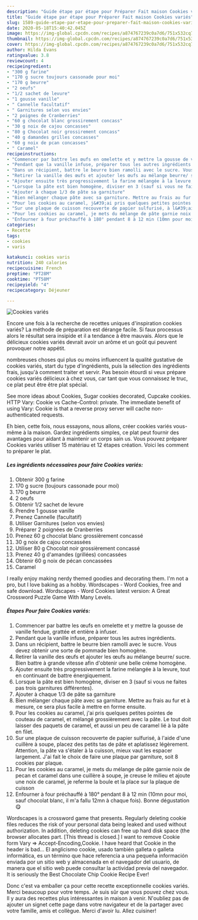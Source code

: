 ```yaml
---
description: "Guide étape par étape pour Préparer Fait maison Cookies variés"
title: "Guide étape par étape pour Préparer Fait maison Cookies variés"
slug: 1589-guide-etape-par-etape-pour-preparer-fait-maison-cookies-varies
date: 2020-05-18T15:40:42.045Z
image: https://img-global.cpcdn.com/recipes/a874767239c0a7d6/751x532cq70/cookies-varies-photo-principale-de-la-recette.jpg
thumbnail: https://img-global.cpcdn.com/recipes/a874767239c0a7d6/751x532cq70/cookies-varies-photo-principale-de-la-recette.jpg
cover: https://img-global.cpcdn.com/recipes/a874767239c0a7d6/751x532cq70/cookies-varies-photo-principale-de-la-recette.jpg
author: Hilda Evans
ratingvalue: 3.8
reviewcount: 4
recipeingredient:
- "300 g farine"
- "170 g sucre toujours cassonade pour moi"
- "170 g beurre"
- "2 oeufs"
- "1/2 sachet de levure"
- "1 gousse vanille"
- " Cannelle facultatif"
- " Garnitures selon vos envies"
- "2 poignes de Cranberries"
- "60 g chocolat blanc grossirement concass"
- "30 g noix de cajou concasses"
- "80 g Chocolat noir grossirement concass"
- "40 g damandes grilles concasses"
- "60 g noix de pcan concasses"
- " Caramel"
recipeinstructions:
- "Commencer par battre les œufs en omelette et y mettre la gousse de vanille fendue, grattée et entière à infuser."
- "Pendant que la vanille infuse, préparer tous les autres ingrédients."
- "Dans un récipient, battre le beurre bien ramolli avec le sucre. Vous devez obtenir une sorte de pommade bien homogène."
- "Retirer la vanille des œufs et ajouter les œufs au mélange beurre/ sucre. Bien battre à grande vitesse afin d&#39;obtenir une belle crème homogène."
- "Ajouter ensuite très progressivement la farine mélangée à la levure, tout en continuant de battre énergiquement."
- "Lorsque la pâte est bien homogène, diviser en 3 (sauf si vous ne faites pas trois garnitures différentes)."
- "Ajouter à chaque 1/3 de pâte sa garniture"
- "Bien mélanger chaque pâte avec sa garniture. Mettre au frais au fur et à mesure, ce sera plus facile à mettre en forme ensuite."
- "Pour les cookies au caramel, j&#39;ai pris quelques petites pointes de couteau de caramel, et mélangé grossièrement avec la pâte. Le tout doit laisser des paquets de caramel, et aussi un peu de caramel lié à la pâte en filet."
- "Sur une plaque de cuisson recouverte de papier sulfurisé, à l&#39;aide d&#39;une cuillère à soupe, placez des petits tas de pâte et aplatissez légèrement. Attention, la pâte va s&#39;étaler à la cuisson, mieux vaut les espacer largement. J&#39;ai fait le choix de faire une plaque par garniture, soit 8 cookies par plaque."
- "Pour les cookies au caramel, je mets du mélange de pâte garnie noix de pecan et caramel dans une cuillère à soupe, je creuse le milieu et ajoute une noix de caramel, je referme la boule et la place sur la plaque de cuisson"
- "Enfourner à four préchauffé à 180° pendant 8 à 12 min (10mn pour moi, sauf chocolat blanc, il m&#39;a fallu 12mn à chaque fois). Bonne dégustation 😋"
categories:
- Recette
tags:
- cookies
- varis

katakunci: cookies varis 
nutrition: 240 calories
recipecuisine: French
preptime: "PT28M"
cooktime: "PT58M"
recipeyield: "4"
recipecategory: Déjeuner

---
```



![Cookies variés](https://img-global.cpcdn.com/recipes/a874767239c0a7d6/751x532cq70/cookies-varies-photo-principale-de-la-recette.jpg)

Encore une fois à la recherche de recettes uniques d'inspiration cookies variés? La méthode de préparation est dérange facile. Si faux processus alors le résultat sera insipide et il a tendance à être mauvais. Alors que le délicieux cookies variés devrait avoir un arôme et un goût qui peuvent provoquer notre appétit.

nombreuses choses qui plus ou moins influencent la qualité gustative de cookies variés, start du type d'ingrédients, puis la sélection des ingrédients frais, jusqu'à comment traiter et servir. Pas besoin étourdi si veux prépare cookies variés délicieux à chez vous, car tant que vous connaissez le truc, ce plat peut être être plat spécial.

See more ideas about Cookies, Sugar cookies decorated, Cupcake cookies. HTTP Vary: Cookie vs Cache-Control: private. The immediate benefit of using Vary: Cookie is that a reverse proxy server will cache non-authenticated requests.


Eh bien, cette fois, nous essayons, nous allons, créer cookies variés vous-même à la maison. Gardez ingrédients simples, ce plat peut fournir des avantages pour aidant à maintenir un corps sain us. Vous pouvez préparer Cookies variés utiliser 15 matériau et 12 étapes création. Voici les comment to préparer le plat.

<!--inarticleads1-->

##### Les ingrédients nécessaires pour faire Cookies variés:

1. Obtenir 300 g farine
1.  170 g sucre (toujours cassonade pour moi)
1.  170 g beurre
1.  2 oeufs
1. Obtenir 1/2 sachet de levure
1. Prendre 1 gousse vanille
1. Prenez  Cannelle (facultatif)
1. Utiliser  Garnitures (selon vos envies)
1. Préparer 2 poignées de Cranberries
1. Prenez 60 g chocolat blanc grossièrement concassé
1.  30 g noix de cajou concassées
1. Utiliser 80 g Chocolat noir grossièrement concassé
1. Prenez 40 g d&#39;amandes (grillées) concassées
1. Obtenir 60 g noix de pécan concassées
1.   Caramel


I really enjoy making nerdy themed goodies and decorating them. I&#39;m not a pro, but I love baking as a hobby. Wordscapes - Word Cookies, free and safe download. Wordscapes - Word Cookies latest version: A Great Crossword Puzzle Game With Many Levels. 

<!--inarticleads2-->

##### Étapes Pour faire Cookies variés:

1. Commencer par battre les œufs en omelette et y mettre la gousse de vanille fendue, grattée et entière à infuser.
1. Pendant que la vanille infuse, préparer tous les autres ingrédients.
1. Dans un récipient, battre le beurre bien ramolli avec le sucre. Vous devez obtenir une sorte de pommade bien homogène.
1. Retirer la vanille des œufs et ajouter les œufs au mélange beurre/ sucre. Bien battre à grande vitesse afin d&#39;obtenir une belle crème homogène.
1. Ajouter ensuite très progressivement la farine mélangée à la levure, tout en continuant de battre énergiquement.
1. Lorsque la pâte est bien homogène, diviser en 3 (sauf si vous ne faites pas trois garnitures différentes).
1. Ajouter à chaque 1/3 de pâte sa garniture
1. Bien mélanger chaque pâte avec sa garniture. Mettre au frais au fur et à mesure, ce sera plus facile à mettre en forme ensuite.
1. Pour les cookies au caramel, j&#39;ai pris quelques petites pointes de couteau de caramel, et mélangé grossièrement avec la pâte. Le tout doit laisser des paquets de caramel, et aussi un peu de caramel lié à la pâte en filet.
1. Sur une plaque de cuisson recouverte de papier sulfurisé, à l&#39;aide d&#39;une cuillère à soupe, placez des petits tas de pâte et aplatissez légèrement. Attention, la pâte va s&#39;étaler à la cuisson, mieux vaut les espacer largement. J&#39;ai fait le choix de faire une plaque par garniture, soit 8 cookies par plaque.
1. Pour les cookies au caramel, je mets du mélange de pâte garnie noix de pecan et caramel dans une cuillère à soupe, je creuse le milieu et ajoute une noix de caramel, je referme la boule et la place sur la plaque de cuisson
1. Enfourner à four préchauffé à 180° pendant 8 à 12 min (10mn pour moi, sauf chocolat blanc, il m&#39;a fallu 12mn à chaque fois). Bonne dégustation 😋


Wordscapes is a crossword game that presents. Regularly deleting cookie files reduces the risk of your personal data being leaked and used without authorization. In addition, deleting cookies can free up hard disk space (the browser allocates part. [This thread is closed.] I want to remove Cookie form Vary =&gt; Accept-Encoding,Cookie. I have heard that Cookie in the header is bad… El anglicismo cookie, usado también galleta o galleta informática, es un término que hace referencia a una pequeña información enviada por un sitio web y almacenada en el navegador del usuario, de manera que el sitio web puede consultar la actividad previa del navegador. It is seriously the Best Chocolate Chip Cookie Recipe Ever! 


Donc c'est va emballer ça pour cette recette exceptionnelle cookies variés. Merci beaucoup pour votre temps. Je suis sûr que vous pouvez chez vous. Il y aura des recettes plus  intéressantes in maison à venir. N'oubliez pas de ajouter un signet cette page dans votre navigateur et de la partager avec votre famille, amis et collègue. Merci d'avoir lu. Allez cuisiner!
